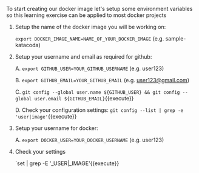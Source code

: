 To start creating our docker image let's setup some environment variables
so this learning exercise can be applied to most docker projects

1. Setup the name of the docker image you will be working on:

	`export DOCKER_IMAGE_NAME=NAME_OF_YOUR_DOCKER_IMAGE` (e.g. sample-katacoda)

2. Setup your username and email as required for github:

	A. `export GITHUB_USER=YOUR_GITHUB_USERNAME` (e.g. user123)
	
	B. `export GITHUB_EMAIL=YOUR_GITHUB_EMAIL` (e.g. user123@gmail.com)

	C. `git config --global user.name ${GITHUB_USER} && git config --global user.email ${GITHUB_EMAIL}`{{execute}}

	D. Check your configuration settings: `git config --list | grep -e 'user|image'`{{execute}}

3. Setup your username for docker:

	A. `export DOCKER_USER=YOUR_DOCKER_USERNAME` (e.g. user123)
	
4. Check your settings

	`set | grep -E '_USER|_IMAGE'{{execute}}
